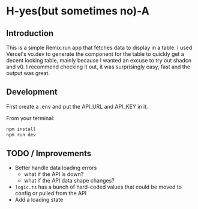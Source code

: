 # H-yes(but sometimes no)-A

## Introduction

This is a simple Remix.run app that fetches data to display in a table. I used Vercel's vo.dev to generate the component for the table to quickly get a decent looking table, mainly because I wanted an excuse to try out shadcn and v0. I recommend checking it out, it was surprisingly easy, fast and the output was great.

## Development

First create a .env and put the API_URL and API_KEY in it.

From your terminal:

```sh
npm install
npm run dev

```

## TODO / Improvements

- Better handle data loading errors
  - what if the API is down?
  - what if the API data shape changes?
- `logic.ts` has a bunch of hard-coded values that could be moved to config or pulled from the API
- Add a loading state
